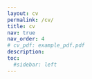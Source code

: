 ```yaml
---
layout: cv
permalink: /cv/
title: cv
nav: true
nav_order: 4
# cv_pdf: example_pdf.pdf
description: 
toc:
  #sidebar: left
---
```

